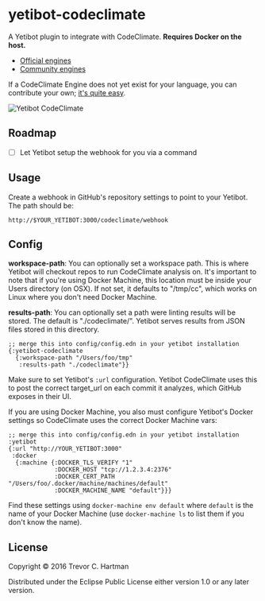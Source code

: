 # yetibot-codeclimate

A Yetibot plugin to integrate with CodeClimate. **Requires Docker on the host.**

- [Official engines](https://docs.codeclimate.com/docs/list-of-engines)
- [Community engines](https://github.com/codeclimate-community)

If a CodeClimate Engine does not yet exist for your language, you can contribute
your own; [it's quite easy](http://blog.codeclimate.com/blog/2015/07/07/build-your-own-codeclimate-engine/).

![Yetibot CodeClimate](https://dl.dropboxusercontent.com/u/113427/yetibot-codeclimate-ruby.png)

## Roadmap

- [ ] Let Yetibot setup the webhook for you via a command

## Usage

Create a webhook in GitHub's repository settings to point to your Yetibot. The
path should be:

```
http://$YOUR_YETIBOT:3000/codeclimate/webhook
```

## Config

**workspace-path**: You can optionally set a workspace path. This is where
Yetibot will checkout repos to run CodeClimate analysis on. It's important to
note that if you're using Docker Machine, this location must be inside your
Users directory (on OSX). If not set, it defaults to "/tmp/cc", which works on
Linux where you don't need Docker Machine.

**results-path**: You can optionally set a path were linting results will be
stored.  The default is "./codeclimate/". Yetibot serves results from JSON files
stored in this directory.

```edn
;; merge this into config/config.edn in your yetibot installation
{:yetibot-codeclimate
  {:workspace-path "/Users/foo/tmp"
   :results-path "./codeclimate"}}
```

Make sure to set Yetibot's `:url` configuration. Yetibot CodeClimate uses this
to post the correct target_url on each commit it analyzes, which GitHub exposes
in their UI.

If you are using Docker Machine, you also must configure Yetibot's Docker
settings so CodeClimate uses the correct Docker Machine vars:

```edn
;; merge this into config/config.edn in your yetibot installation
:yetibot
{:url "http://YOUR_YETIBOT:3000"
 :docker
  {:machine {:DOCKER_TLS_VERIFY "1"
             :DOCKER_HOST "tcp://1.2.3.4:2376"
             :DOCKER_CERT_PATH "/Users/foo/.docker/machine/machines/default"
             :DOCKER_MACHINE_NAME "default"}}}
```

Find these settings using `docker-machine env default` where `default` is the
name of your Docker Machine (use `docker-machine ls` to list them if you don't
know the name).

## License

Copyright © 2016 Trevor C. Hartman

Distributed under the Eclipse Public License either version 1.0 or any later
version.
